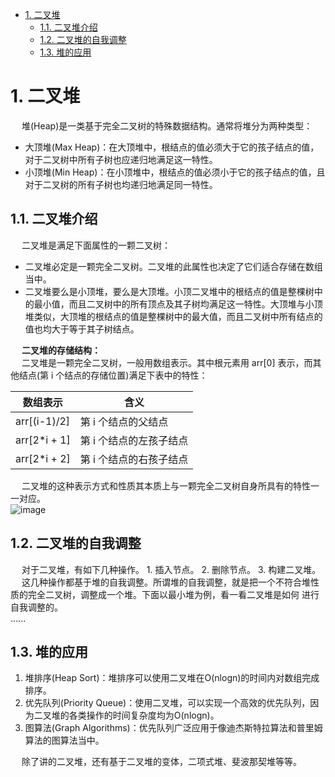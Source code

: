 <!-- TOC -->

- [1. 二叉堆](#1-二叉堆)
    - [1.1. 二叉堆介绍](#11-二叉堆介绍)
    - [1.2. 二叉堆的自我调整](#12-二叉堆的自我调整)
    - [1.3. 堆的应用](#13-堆的应用)

<!-- /TOC -->

# 1. 二叉堆  
<!--
拜托，别再问我什么是堆了! 
https://mp.weixin.qq.com/s?__biz=MzI5MTU1MzM3MQ==&mid=2247484012&idx=1&sn=110dc0abffd357d5d35cf149d80fb615&scene=21#wechat_redirect
-->
<!-- 

https://mp.weixin.qq.com/s?__biz=MzA4NDE4MzY2MA==&mid=2647523614&idx=1&sn=cf4ee3f0d66a1a7878b655351709ff95&scene=21#wechat_redirect
-->

&emsp; 堆(Heap)是一类基于完全二叉树的特殊数据结构。通常将堆分为两种类型：  

* 大顶堆(Max Heap)：在大顶堆中，根结点的值必须大于它的孩子结点的值，对于二叉树中所有子树也应递归地满足这一特性。  
* 小顶堆(Min Heap)：在小顶堆中，根结点的值必须小于它的孩子结点的值，且对于二叉树的所有子树也均递归地满足同一特性。  

## 1.1. 二叉堆介绍
&emsp; 二叉堆是满足下面属性的一颗二叉树：  

* 二叉堆必定是一颗完全二叉树。二叉堆的此属性也决定了它们适合存储在数组当中。  
* 二叉堆要么是小顶堆，要么是大顶堆。小顶二叉堆中的根结点的值是整棵树中的最小值，而且二叉树中的所有顶点及其子树均满足这一特性。大顶堆与小顶堆类似，大顶堆的根结点的值是整棵树中的最大值，而且二叉树中所有结点的值也均大于等于其子树结点。  

&emsp; **二叉堆的存储结构：**  
&emsp; 二叉堆是一颗完全二叉树，一般用数组表示。其中根元素用 arr[0] 表示，而其他结点(第 i 个结点的存储位置)满足下表中的特性：   

|数组表示|含义|
|---|---|
|arr[(i-1)/2]|第 i 个结点的父结点|
|arr[2*i + 1]|第 i 个结点的左孩子结点|
|arr[2*i + 2]|第 i 个结点的右孩子结点|

&emsp; 二叉堆的这种表示方式和性质其本质上与一颗完全二叉树自身所具有的特性一一对应。  
![image](https://gitee.com/wt1814/pic-host/raw/master/algorithm/function-30.png)  

## 1.2. 二叉堆的自我调整  
&emsp; 对于二叉堆，有如下几种操作。 1. 插入节点。 2. 删除节点。 3. 构建二叉堆。  
&emsp; 这几种操作都基于堆的自我调整。所谓堆的自我调整，就是把一个不符合堆性 质的完全二叉树，调整成一个堆。下面以最小堆为例，看一看二叉堆是如何 进行自我调整的。  
......

## 1.3. 堆的应用  
1. 堆排序(Heap Sort)：堆排序可以使用二叉堆在O(nlogn)的时间内对数组完成排序。  
2. 优先队列(Priority Queue)：使用二叉堆，可以实现一个高效的优先队列，因为二叉堆的各类操作的时间复杂度均为O(nlogn)。  
3. 图算法(Graph Algorithms)：优先队列广泛应用于像迪杰斯特拉算法和普里姆算法的图算法当中。  

&emsp; 除了讲的二叉堆，还有基于二叉堆的变体，二项式堆、斐波那契堆等等。  